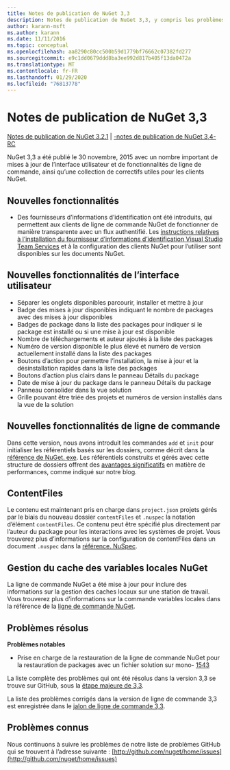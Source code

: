 ```yaml
---
title: Notes de publication de NuGet 3,3
description: Notes de publication de NuGet 3,3, y compris les problèmes connus, les correctifs de bogues, les fonctionnalités ajoutées et DCR.
author: karann-msft
ms.author: karann
ms.date: 11/11/2016
ms.topic: conceptual
ms.openlocfilehash: aa8290c80cc500b59d1779bf76662c07382fd277
ms.sourcegitcommit: e9c1dd0679ddd8ba3ee992d817b405f13da0472a
ms.translationtype: MT
ms.contentlocale: fr-FR
ms.lasthandoff: 01/29/2020
ms.locfileid: "76813778"
---
```

# <a name="nuget-33-release-notes"></a>Notes de publication de NuGet 3,3

[Notes de publication de NuGet 3.2.1](../release-notes/nuget-3.2.1.md) | [-notes de publication de NuGet 3,4-RC](../release-notes/nuget-3.4-RC.md)

NuGet 3,3 a été publié le 30 novembre, 2015 avec un nombre important de mises à jour de l’interface utilisateur et de fonctionnalités de ligne de commande, ainsi qu’une collection de correctifs utiles pour les clients NuGet.

## <a name="new-features"></a>Nouvelles fonctionnalités

* Des fournisseurs d’informations d’identification ont été introduits, qui permettent aux clients de ligne de commande NuGet de fonctionner de manière transparente avec un flux authentifié. Les [instructions relatives à l’installation du fournisseur d’informations d’identification Visual Studio Team Services](../reference/extensibility/nuget-exe-credential-providers.md) et à la configuration des clients NuGet pour l’utiliser sont disponibles sur les documents NuGet.

## <a name="new-user-interface-features"></a>Nouvelles fonctionnalités de l’interface utilisateur

* Séparer les onglets disponibles parcourir, installer et mettre à jour
* Badge des mises à jour disponibles indiquant le nombre de packages avec des mises à jour disponibles
* Badges de package dans la liste des packages pour indiquer si le package est installé ou si une mise à jour est disponible
* Nombre de téléchargements et auteur ajoutés à la liste des packages
* Numéro de version disponible le plus élevé et numéro de version actuellement installé dans la liste des packages
* Boutons d’action pour permettre l’installation, la mise à jour et la désinstallation rapides dans la liste des packages
* Boutons d’action plus clairs dans le panneau Détails du package
* Date de mise à jour du package dans le panneau Détails du package
* Panneau consolider dans la vue solution
* Grille pouvant être triée des projets et numéros de version installés dans la vue de la solution

## <a name="new-command-line-features"></a>Nouvelles fonctionnalités de ligne de commande

Dans cette version, nous avons introduit les commandes `add` et `init` pour initialiser les référentiels basés sur les dossiers, comme décrit dans la [référence de NuGet. exe](../reference/nuget-exe-cli-reference.md). Les référentiels construits et gérés avec cette structure de dossiers offrent des [avantages significatifs](http://blog.nuget.org/20150922/Accelerate-Package-Source.html) en matière de performances, comme indiqué sur notre blog.

## <a name="contentfiles"></a>ContentFiles

Le contenu est maintenant pris en charge dans `project.json` projets gérés par le biais du nouveau dossier `contentFiles` et `.nuspec` la notation d’élément `contentFiles`.  Ce contenu peut être spécifié plus directement par l’auteur du package pour les interactions avec les systèmes de projet.  Vous trouverez plus d’informations sur la configuration de contentFiles dans un document `.nuspec` dans la [référence. NuSpec](../reference/nuspec.md).

## <a name="nuget-locals-cache-management"></a>Gestion du cache des variables locales NuGet

La ligne de commande NuGet a été mise à jour pour inclure des informations sur la gestion des caches locaux sur une station de travail.  Vous trouverez plus d’informations sur la commande variables locales dans la référence de la [ligne de commande NuGet](../reference/cli-reference/cli-ref-locals.md).

## <a name="fixed-issues"></a>Problèmes résolus

**Problèmes notables**

* Prise en charge de la restauration de la ligne de commande NuGet pour la restauration de packages avec un fichier solution sur mono- [1543](https://github.com/NuGet/Home/issues/1543)

La liste complète des problèmes qui ont été résolus dans la version 3,3 se trouve sur GitHub, sous la [étape majeure de 3,3](https://github.com/NuGet/Home/issues?q=is%3Aissue+milestone%3A3.3.0+is%3Aclosed).

La liste des problèmes corrigés dans la version de ligne de commande 3,3 est enregistrée dans le [jalon de ligne de commande 3,3](https://github.com/NuGet/Home/issues?q=is%3Aissue+is%3Aclosed+milestone%3A3.3.0-commandline).

## <a name="known-issues"></a>Problèmes connus

Nous continuons à suivre les problèmes de notre liste de problèmes GitHub qui se trouvent à l’adresse suivante : [http://github.com/nuget/home/issues](http://github.com/nuget/home/issues)